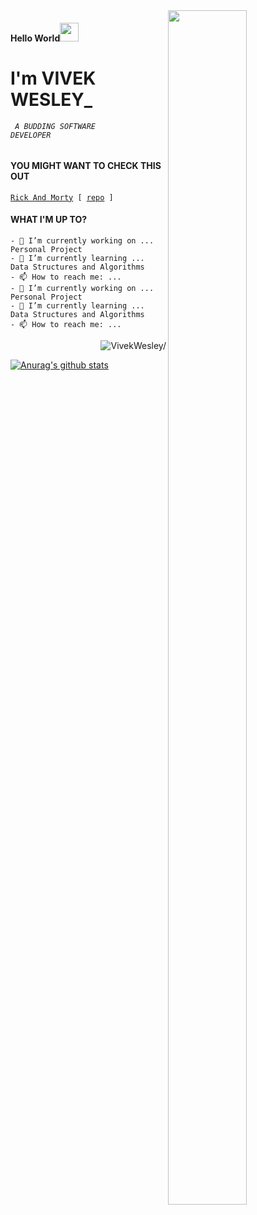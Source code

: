 <img src='https://i.pinimg.com/originals/8b/35/fe/8b35fef55fba1a201c9c7a11d3ec3d64.gif'  align="right" width="50%" height="70%" /> 

#### Hello World<img src="https://raw.githubusercontent.com/iampavangandhi/iampavangandhi/master/gifs/Hi.gif" width="30"/> 

<!--
Hi there <img src="https://raw.githubusercontent.com/iampavangandhi/iampavangandhi/master/gifs/Hi.gif" width="30"/>
-->
# I'm VIVEK WESLEY_
###### <code> A BUDDING SOFTWARE DEVELOPER </code>

#### YOU MIGHT WANT TO CHECK THIS OUT

<code>[Rick And Morty](https://vivekwesley.github.io/Rick-and-Morty-Episode/ "rick and morty episode app") [ [repo](https://github.com/VivekWesley/Rick-and-Morty-Episode "repo") ]
</code>

#### WHAT I'M UP TO?
```
- 🔭 I’m currently working on ... Personal Project
- 🌱 I’m currently learning ... Data Structures and Algorithms
- 📫 How to reach me: ... 
- 🔭 I’m currently working on ... Personal Project
- 🌱 I’m currently learning ... Data Structures and Algorithms
- 📫 How to reach me: ...
```

<p align="right"> <img src=https://komarev.com/ghpvc/?username=VivekWesley alt=VivekWesley/></p>

[![Anurag's github stats](https://github-readme-stats.vercel.app/api?username=VivekWesley)](https://github.com/anuraghazra/github-readme-stats)
